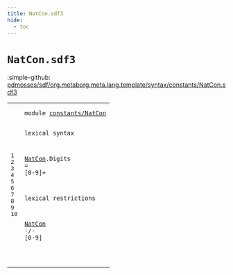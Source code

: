 ```yaml
---
title: NatCon.sdf3
hide:
  - toc
---
```


# `NatCon.sdf3`

:simple-github: [pdmosses/sdf/org.metaborg.meta.lang.template/syntax/constants/NatCon.sdf3]

[pdmosses/sdf/org.metaborg.meta.lang.template/syntax/constants/NatCon.sdf3]: https://github.com/pdmosses/sdf/blob/master/org.metaborg.meta.lang.template/syntax/constants/NatCon.sdf3 "The source file on GitHub"

<div class="sdf3"><table class="highlighttable"><tbody><tr><td class="linenos"><div class="linenodiv"><pre><span></span>1
2
3
4
5
6
7
8
9
10
</pre></div></td>
<td class="code"><pre><code><span class="keyword">module</span> <a href="../IntCon.sdf3/#constants/NatCon_52_68" id="constants/NatCon_7_23" title="Referenced at ../IntCon.sdf3 line 4; ../RealCon.sdf3 line 4; ../../layout-constraints/Layout-Constraints.sdf3 line 5; ../../priority/Priority.sdf3 line 3; ../../sdf2-core/Sdf2.sdf3 line 7">constants/NatCon</a>

<span class="keyword">lexical syntax</span>
  
 <a href="#NatCon_91_97" id="NatCon_44_50" title="Referenced at line 9; ../IntCon.sdf3 line 8, 11, 13; ../RealCon.sdf3 line 10; ../../layout-constraints/Layout-Constraints.sdf3 line 22, 38, 62, 64; ../../priority/Priority.sdf3 line 15; ../../sdf2-core/Sdf2.sdf3 line 102">NatCon</a>.<span class="cons_Constructor"><span id="Digits_51_57" title="Not referenced locally, nor via imports">Digits</span></span> = [<span class="cons_Regular">0</span>-<span class="cons_Regular">9</span>]+

<span class="keyword">lexical restrictions</span>

 <a href="#NatCon_44_50" id="NatCon_91_97" title="Defined at line 5">NatCon</a> -/- [<span class="cons_Regular">0</span>-<span class="cons_Regular">9</span>]
  
</code></pre></td></tr></tbody></table></div>